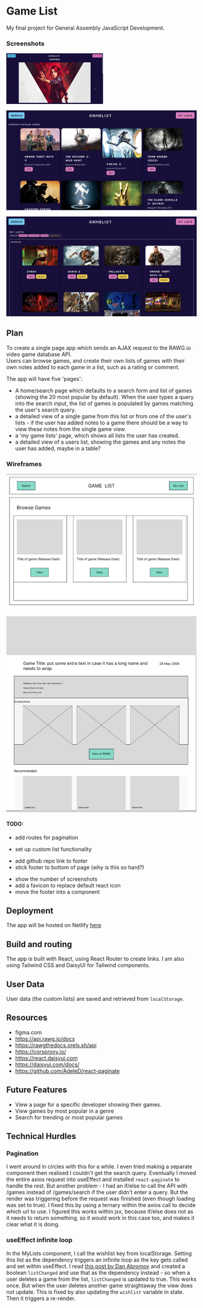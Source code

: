 # Game List

My final project for General Assembly JavaScript Development.

### Screenshots

![screenshot](./screenshots/ViewGame.gif)  

![screenshot](./screenshots/SearchResults.png)  

![screenshot](./screenshots/MyLists.png)


## Plan

To create a single page app which sends an AJAX request to the RAWG.io video game database API.  
Users can browse games, and create their own lists of games with their own notes added to each game in a list, such as a rating or comment.  

The app will have five 'pages': 
- A home/search page which defaults to a search form and list of games (showing the 20 most popular by default). When the user types a query into the search input, the list of games is populated by games matching the user's search query.  
- a detailed view of a single game from this list or from one of the user's lists - if the user has added notes to a game there should be a way to view these notes from the single game view. 
- a 'my game lists' page, which shows all lists the user has created.  
- a detailed view of a users list, showing the games and any notes the user has added, maybe in a table?  

### Wireframes

![wireframe](./screenshots/searchresults_wireframe.png)  

![wireframe](./screenshots/viewgame_wireframe.png)


#### TODO:

<!-- - Back buttons -->
<!-- - Pagination for search results (and lists?) -->
<!-- - add header to search results to show what the user searched for -->
- add routes for pagination
<!-- - add a welcome message to the home/search page -->
<!-- - delete from list and update on page -->
- set up custom list functionality
<!-- - if game is already in list don't add it -->
<!-- - display confirmation on game save -->
<!-- - google font for site header -->
<!-- - navbar alignment -->
<!-- - search form alignment -->
- add github repo link to footer
- stick footer to bottom of page (why is this so hard?)
<!-- - add recommendations to ViewGame -->
<!-- - format ViewGame display -->
- show the number of screenshots
- add a favicon to replace default react icon
- move the footer into a component

<!-- - add wireframes and screenshots to readme -->

## Deployment

The app will be hosted on Netlify [here](https://jsd-game-list.netlify.app/)  
 

## Build and routing

The app is built with React, using React Router to create links. I am also using Tailwind CSS and DaisyUI for Tailwind components.  

## User Data

User data (the custom lists) are saved and retrieved from  `localStorage`.  


## Resources

- figma.com
- https://api.rawg.io/docs
- https://rawgthedocs.orels.sh/api
- https://corsproxy.io/
- https://react.daisyui.com
- https://daisyui.com/docs/
- https://github.com/AdeleD/react-paginate


## Future Features

- View a page for a specific developer showing their games. 
- View games by most popular in a genre
- Search for trending or most popular games


## Technical Hurdles

### Pagination

I went around in circles with this for a while. I even tried making a separate component then realised I couldn't get the search query. Eventually I moved the entire axios request into useEffect and installed `react-paginate` to handle the rest. But another problem - I had an if/else to call the API with /games instead of /games/search if the user didn't enter a query. But the render was triggering before the request was finished (even though loading was set to true). I fixed this by using a ternary within the axios call to decide which url to use. I figured this works within jsx, because if/else does not as it needs to return something, so it would work in this case too, and makes it clear what it is doing.  

### useEffect infinite loop

In the MyLists component, I call the wishlist key from localStorage. Setting this list as the dependency triggers an infinite loop as the key gets called and set within useEffect. I read [this post by Dan Abromov](https://overreacted.io/a-complete-guide-to-useeffect/) and created a boolean `listChanged` and use that as the dependency instead - so when a user deletes a game from the list, `listChanged` is updated to true. This works once. But when the user deletes another game straightaway the view does not update. This is fixed by also updating the `wishlist` variable in state. Then it triggers a re-render.  
